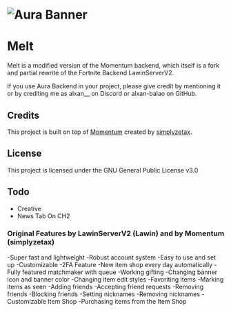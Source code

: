 # ![Aura Banner](https://media.discordapp.net/attachments/1241433567909904466/1259948339751948489/Untitled_1.jpg?ex=668d89d4&is=668c3854&hm=3af7ccf490fee6842899f4a5819993e4b06090ff8ab480659fb94d10158d352e&=&format=webp&width=1440&height=480)

# Melt

Melt is a modified version of the Momentum backend, which itself is a fork and partial rewrite of the Fortnite Backend LawinServerV2.

If you use Aura Backend in your project, please give credit by mentioning it or by crediting me as alxan__ on Discord or alxan-balao on GitHub.

## Credits

This project is built on top of [Momentum](https://github.com/Nexus-FN/Momentum) created by [simplyzetax](https://github.com/simplyzetax).

## License

This project is licensed under the GNU General Public License v3.0

## Todo

- Creative
- News Tab On CH2



### Original Features by LawinServerV2 (Lawin) and by Momentum (simplyzetax)
-Super fast and lightweight
-Robust account system
-Easy to use and set up
-Customizable
-2FA Feature
-New item shop every day automatically
-Fully featured matchmaker with queue
-Working gifting
-Changing banner icon and banner color
-Changing item edit styles
-Favoriting items
-Marking items as seen
-Adding friends
-Accepting friend requests
-Removing friends
-Blocking friends
-Setting nicknames
-Removing nicknames
-Customizable Item Shop
-Purchasing items from the Item Shop


